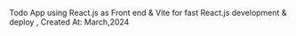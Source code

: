 Todo App using React.js as Front end & Vite for fast React.js development & deploy
, Created At: March,2024
